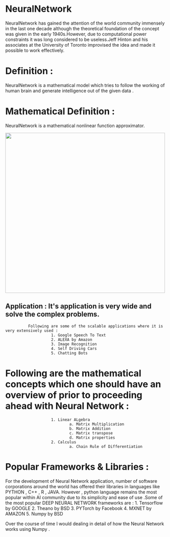 # NeuralNetwork

NeuralNetwork has gained the attention of the world community immensely in the last one decade although the theoretical foundation of the concept was given in the early 1940s.However, due to computational power constraints it was long considered to be useless.Jeff Hinton and his associates at the University of Toronto improvised the idea and made it possible to work effectively.


# Definition :

NeuralNetwork is a mathematical model which tries to follow the working of human brain and generate intelligence out of the given data .

# Mathematical Definition :
NeuralNetwork is a mathematical nonlinear function approximator.

<img src = 'https://i.stack.imgur.com/gzrsx.png' width = "500" height="500"> 

## Application : It's application is very wide and solve the complex problems.
              Following are some of the scalable applications where it is very extensively used :
                        1. Google Speech To Text
                        2. ALEXA by Amazon
                        3. Image Recognition
                        4. Self Driving Cars
                        5. Chatting Bots
                        
# Following are the mathematical concepts which one should have an overview of prior to proceeding ahead with Neural Network :
                        1. Linear ALgebra 
                                a. Matrix Multiplication
                                b. Matrix Addition
                                c. Matrix transpose
                                d. Matrix properties 
                        2. Calculus
                                a. Chain Rule of Differentiation
                                
# Popular Frameworks & Libraries :
For the development of Neural Network application, number of software corporations around the world has offered their libraries in languages like PYTHON , C++ , R , JAVA. However , python language remains the most popular within AI community due to its simplicity and ease of use .Some of the most popular DEEP NEURAL NETWORK frameworks are :
                         1. Tensorflow by GOOGLE
                         2. Theano by BSD
                         3. PYTorch by Facebook
                         4. MXNET by AMAZON
                         5. Numpy by BSD
                         
Over the course of time I would dealing in detail of how the Neural Network works using Numpy .
